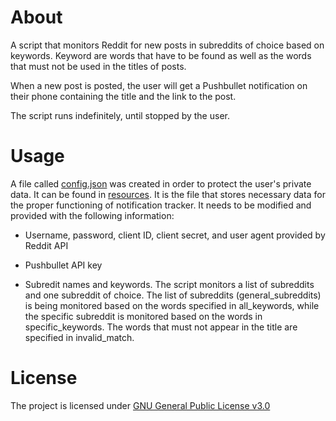 # **About**

A script that monitors Reddit for new posts in subreddits of choice based on keywords. Keyword are words that have to be found as well as the words that must not be used in the titles of posts.

When a new post is posted, the user will get a Pushbullet notification on their phone containing the title and the link to the post.

The script runs indefinitely, until stopped by the user.

# **Usage**

A file called [config.json](https://github.com/djordje-pejic/Reddit-Notification-Tracker/tree/main/resources/config.json) was created in order to protect the user's private data. It can be found in [resources](https://github.com/djordje-pejic/Reddit-Notification-Tracker/tree/main/resources). It is the file that stores necessary data for the proper functioning of notification tracker. It needs to be modified and provided with the following information:

- Username, password, client ID, client secret, and user agent provided by Reddit API 

- Pushbullet API key 

- Subredit names and keywords. The script monitors a list of subreddits and one subreddit of choice. The list of subreddits (general_subreddits) is being monitored based on the words specified in all_keywords, while the specific subreddit is monitored based on the words in specific_keywords. The words that must not appear in the title are specified in invalid_match. 

# **License**

The project is licensed under [GNU General Public License v3.0](https://github.com/djordje-pejic/Reddit-Notification-Tracker/blob/main/LICENSE)